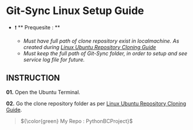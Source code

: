 # Git-Sync Linux Setup Guide

+ :exclamation: ** Prequesite : **

    + *_Must have full path of clone repository exist in localmachine. As created during [Linux Ubuntu Repository Cloning Guide](https://github.com/hpngithub/GitHubKB/blob/main/Documents/Linux%20Ubuntu%20Repository%20Cloning%20Guide.md)_*
    + *_Must keep the full path of Git-Sync folder, in order to setup and see service log file for future._*
    

## INSTRUCTION
**01.** Open the Ubuntu Terminal.

**02.** Go the clone repository folder as per [Linux Ubuntu Repository Cloning Guide](https://github.com/hpngithub/GitHubKB/blob/main/Documents/Linux%20Ubuntu%20Repository%20Cloning%20Guide.md).
    
> ${\color{green} My Repo : PythonBCProject}$

